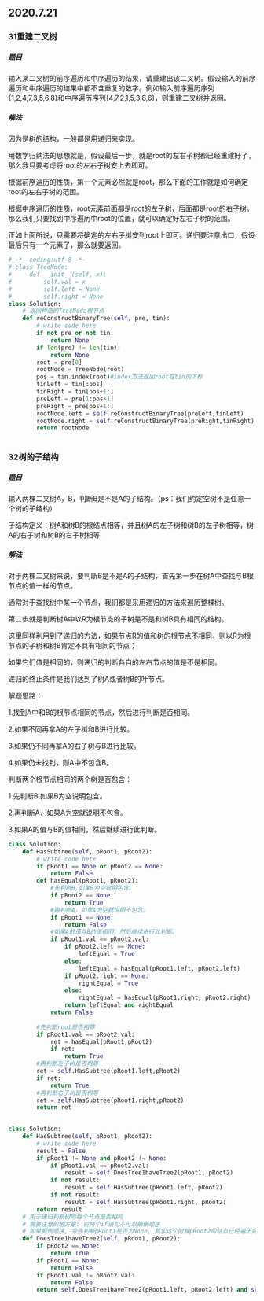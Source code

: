 ## 2020.7.21

### 31重建二叉树

##### 题目

输入某二叉树的前序遍历和中序遍历的结果，请重建出该二叉树。假设输入的前序遍历和中序遍历的结果中都不含重复的数字。例如输入前序遍历序列{1,2,4,7,3,5,6,8}和中序遍历序列{4,7,2,1,5,3,8,6}，则重建二叉树并返回。

##### 解法

因为是树的结构，一般都是用递归来实现。

用数学归纳法的思想就是，假设最后一步，就是root的左右子树都已经重建好了，那么我只要考虑将root的左右子树安上去即可。

根据前序遍历的性质，第一个元素必然就是root，那么下面的工作就是如何确定root的左右子树的范围。

根据中序遍历的性质，root元素前面都是root的左子树，后面都是root的右子树。那么我们只要找到中序遍历中root的位置，就可以确定好左右子树的范围。

正如上面所说，只需要将确定的左右子树安到root上即可。递归要注意出口，假设最后只有一个元素了，那么就要返回。

```python
# -*- coding:utf-8 -*-
# class TreeNode:
#     def __init__(self, x):
#         self.val = x
#         self.left = None
#         self.right = None
class Solution:
    # 返回构造的TreeNode根节点
    def reConstructBinaryTree(self, pre, tin):
        # write code here
        if not pre or not tin:
            return None
        if len(pre) != len(tin):
            return None
        root = pre[0]
        rootNode = TreeNode(root)
        pos = tin.index(root)#index方法返回root在tin的下标
        tinLeft = tin[:pos]
        tinRight = tin[pos+1:]
        preLeft = pre[1:pos+1]
        preRight = pre[pos+1:]
        rootNode.left = self.reConstructBinaryTree(preLeft,tinLeft)
        rootNode.right = self.reConstructBinaryTree(preRight,tinRight)
        return rootNode
        
```

### 32树的子结构

##### 题目

输入两棵二叉树A，B，判断B是不是A的子结构。（ps：我们约定空树不是任意一个树的子结构）

子结构定义：树A和树B的根结点相等，并且树A的左子树和树B的左子树相等，树A的右子树和树B的右子树相等

##### 解法

对于两棵二叉树来说，要判断B是不是A的子结构，首先第一步在树A中查找与B根节点的值一样的节点。 

  通常对于查找树中某一个节点，我们都是采用递归的方法来遍历整棵树。 

  第二步就是判断树A中以R为根节点的子树是不是和树B具有相同的结构。 

  这里同样利用到了递归的方法，如果节点R的值和树的根节点不相同，则以R为根节点的子树和树B肯定不具有相同的节点； 

  如果它们值是相同的，则递归的判断各自的左右节点的值是不是相同。 

  递归的终止条件是我们达到了树A或者树B的叶节点。



解题思路： 

  1.找到A中和B的根节点相同的节点，然后进行判断是否相同。 

  2.如果不同再拿A的左子树和B进行比较。 

  3.如果仍不同再拿A的右子树与B进行比较。 

  4.如果仍未找到，则A中不包含B。 

  判断两个根节点相同的两个树是否包含： 

  1.先判断B,如果B为空说明包含。 

  2.再判断A，如果A为空就说明不包含。 

  3.如果A的值与B的值相同，然后继续进行此判断。

```python
class Solution:
    def HasSubtree(self, pRoot1, pRoot2):
        # write code here
        if pRoot1 == None or pRoot2 == None:
            return False
        def hasEqual(pRoot1, pRoot2):
            #先判断B,如果B为空说明包含。 
			if pRoot2 == None:
				return True
            #再判断A，如果A为空就说明不包含。 
			if pRoot1 == None:
				return False
            #如果A的值与B的值相同，然后继续进行此判断。
			if pRoot1.val == pRoot2.val:
                if pRoot2.left == None:
                    leftEqual = True
                else:
                    leftEqual = hasEqual(pRoot1.left, pRoot2.left)
                if pRoot2.right == None:
                    rightEqual = True
                else:
                    rightEqual = hasEqual(pRoot1.right, pRoot2.right)
                return leftEqual and rightEqual
            return False
        
        #先判断root是否相等
        if pRoot1.val == pRoot2.val:
            ret = hasEqual(pRoot1,pRoot2)
            if ret:
                return True
        #再判断左子树是否相等
        ret = self.HasSubtree(pRoot1.left,pRoot2)
        if ret:
            return True
        #再判断右子树是否相等
        ret = self.HasSubtree(pRoot1.right,pRoot2)
        return ret
            
```

```python
class Solution:
    def HasSubtree(self, pRoot1, pRoot2):
        # write code here
        result = False
        if pRoot1 != None and pRoot2 != None:
            if pRoot1.val == pRoot2.val:
                result = self.DoesTree1haveTree2(pRoot1, pRoot2)
            if not result:
                result = self.HasSubtree(pRoot1.left, pRoot2)
            if not result:
                result = self.HasSubtree(pRoot1.right, pRoot2)
        return result
    # 用于递归判断树的每个节点是否相同
    # 需要注意的地方是: 前两个if语句不可以颠倒顺序
    # 如果颠倒顺序, 会先判断pRoot1是否为None, 其实这个时候pRoot2的结点已经遍历完成确定相等了, 但是返回了False, 判断错误
    def DoesTree1haveTree2(self, pRoot1, pRoot2):
        if pRoot2 == None:
            return True
        if pRoot1 == None:
            return False
        if pRoot1.val != pRoot2.val:
            return False
        return self.DoesTree1haveTree2(pRoot1.left, pRoot2.left) and self.DoesTree1haveTree2(pRoot1.right, pRoot2.right)
```

